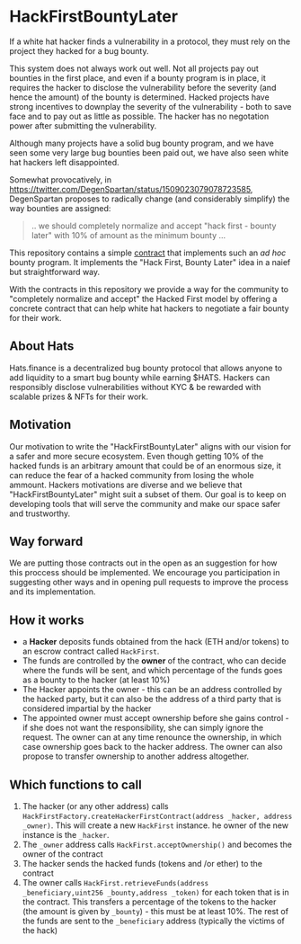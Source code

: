 # HackFirstBountyLater

If a white hat hacker finds a vulnerability in a protocol, they must rely on the project they hacked for a bug bounty.

This system does not always work out well. Not all projects pay out bounties in the first place, and even if a bounty program is in place, it requires the hacker to disclose the vulnerability before the severity (and hence the amount) of the bounty is determined. Hacked projects have strong incentives to downplay the severity of the vulnerability - both to save face and to pay out as little as possible. The hacker has no negotation power after submitting the vulnerability.

Although many projects have a solid bug bounty program, and we have seen some very large bug bounties been paid out, we have also seen white hat hackers left disappointed.

Somewhat provocatively, in https://twitter.com/DegenSpartan/status/1509023079078723585, DegenSpartan proposes to radically change (and considerably simplify) the way bounties are assigned:

> .. we should completely normalize and accept "hack first - bounty later" with 10% of amount as the minimum bounty ...

This repository contains a simple [contract](./contracts/HackFirst.sol) that implements such an _ad hoc_ bounty program. It implements the "Hack First, Bounty Later" idea in a naief but straightforward way.

With the contracts in this repository we provide a way for the community to "completely normalize and accept" the Hacked First model by offering a concrete contract that can help white hat hackers to negotiate a fair bounty for their work.

## About Hats

Hats.finance is a decentralized bug bounty protocol that allows anyone to add liquidity to a smart bug bounty while earning $HATS. Hackers can responsibly disclose vulnerabilities without KYC & be rewarded with scalable prizes & NFTs for their work.

## Motivation

Our motivation to write the "HackFirstBountyLater" aligns with our vision for a safer and more secure ecosystem. Even though getting 10% of the hacked funds is an arbitrary amount that could be of an enormous size, it can reduce the fear of a hacked community from losing the whole ammount. Hackers motivations are diverse and we believe that "HackFirstBountyLater" might suit a subset of them. Our goal is to keep on developing tools that will serve the community and make our space safer and trustworthy.

## Way forward

We are putting those contracts out in the open as an suggestion for how this proccess should be implemented. We encourage you participation in suggesting other ways and in opening pull requests to improve the process and its implementation.

## How it works

- a **Hacker** deposits funds obtained from the hack (ETH and/or tokens) to an escrow contract called `HackFirst`.
- The funds are controlled by the **owner** of the contract, who can decide where the funds will be sent, and which percentage of the funds goes as a bounty to the hacker (at least 10%)
- The Hacker appoints the owner - this can be an address controlled by the hacked party, but it can also be the address of a third party that is considered impartial by the hacker
- The appointed owner must accept ownership before she gains control - if she does not want the responsibility, she can simply ignore the request. The owner can at any time renounce the ownership, in which case ownership goes back to the hacker address. The owner can also propose to transfer ownership to another address altogether.

## Which functions to call

1. The hacker (or any other address) calls `HackFirstFactory.createHackerFirstContract(address _hacker, address _owner)`. This will create a new `HackFirst` instance.
   he owner of the new instance is the `_hacker`.
2. The `_owner` address calls `HackFirst.acceptOwnership()` and becomes the owner of the contract
3. The hacker sends the hacked funds (tokens and /or ether) to the contract
4. The owner calls `HackFirst.retrieveFunds(address _beneficiary,uint256 _bounty,address _token)` for each token that is in the contract. This transfers a percentage of the tokens to the hacker (the amount is given by `_bounty`) - this must be at least 10%. The rest of the funds are sent to the `_beneficiary` address (typically the victims of the hack)
